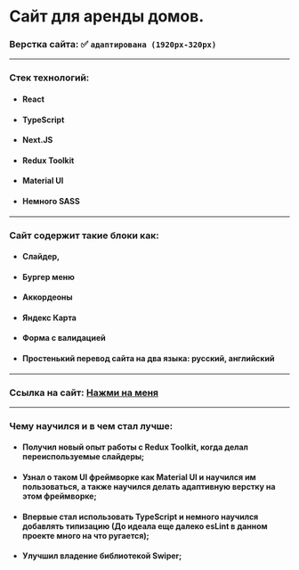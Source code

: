 # Сайт для аренды домов.

### Верстка сайта: :white_check_mark: `адаптирована (1920px-320px)`

---

### Стек технологий:

- #### React
- #### TypeScript
- #### Next.JS
- #### Redux Toolkit
- #### Material UI
- #### Немного SASS

---

### Сайт содержит такие блоки как:

- #### Слайдер,
- #### Бургер меню
- #### Аккордеоны
- #### Яндекс Карта
- #### Форма с валидацией
- #### Простенький перевод сайта на два языка: русский, английский


---

### Ссылка на сайт: [Нажми на меня](https://potrfolio-booking-houses.vercel.app/)

---

### Чему научился и в чем стал лучше:

- #### Получил новый опыт работы с Redux Toolkit, когда делал переиспользуемые слайдеры;
- #### Узнал о таком UI фреймворке как Material UI и научился им пользоваться, а также научился делать адаптивную верстку на этом фреймворке;
- #### Впервые стал использовать TypeScript и немного научился добавлять типизацию (До идеала еще далеко esLint в данном проекте много на что ругается);
- #### Улучшил владение библиотекой Swiper;
